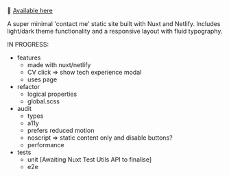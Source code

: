 👋 [Available here](https://roblettsdev.netlify.app/)

A super minimal 'contact me' static site built with Nuxt and Netlify.
Includes light/dark theme functionality and a responsive layout with fluid typography.

IN PROGRESS:

-   features
    -   made with nuxt/netlify
    -   CV click => show tech experience modal
    -   uses page
-   refactor
    -   logical properties
    -   global.scss
-   audit
    -   types
    -   a11y
    -   prefers reduced motion
    -   noscript => static content only and disable buttons?
    -   performance
-   tests
    -   unit [Awaiting Nuxt Test Utils API to finalise]
    -   e2e
